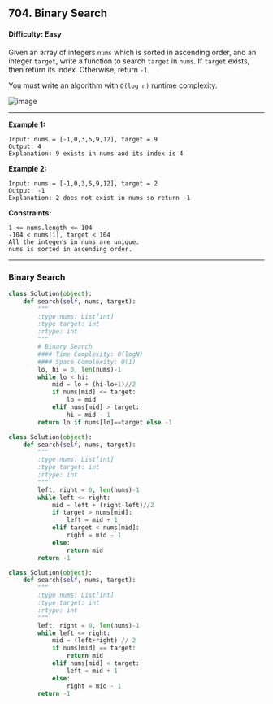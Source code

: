 ## 704. Binary Search

#### Difficulty: Easy

Given an array of integers ```nums``` which is sorted in ascending order, and an integer ```target```, write a function to search ```target``` in ```nums```. If ```target``` exists, then return its index. Otherwise, return ```-1```.

You must write an algorithm with ```O(log n)``` runtime complexity.

![image](https://user-images.githubusercontent.com/35042430/205961787-159abdbf-e4df-4a69-849c-7f5e3b6c9ea8.png)

---

__Example 1:__
```
Input: nums = [-1,0,3,5,9,12], target = 9
Output: 4
Explanation: 9 exists in nums and its index is 4
```

__Example 2:__
```
Input: nums = [-1,0,3,5,9,12], target = 2
Output: -1
Explanation: 2 does not exist in nums so return -1
```

__Constraints:__
```
1 <= nums.length <= 104
-104 < nums[i], target < 104
All the integers in nums are unique.
nums is sorted in ascending order.
```

---

### Binary Search

```Python
class Solution(object):
    def search(self, nums, target):
        """
        :type nums: List[int]
        :type target: int
        :rtype: int
        """
        # Binary Search
        #### Time Complexity: O(logN)
        #### Space Complexity: O(1)
        lo, hi = 0, len(nums)-1
        while lo < hi:
            mid = lo + (hi-lo+1)//2
            if nums[mid] <= target:
                lo = mid
            elif nums[mid] > target:
                hi = mid - 1
        return lo if nums[lo]==target else -1
```

```Python
class Solution(object):
    def search(self, nums, target):
        """
        :type nums: List[int]
        :type target: int
        :rtype: int
        """
        left, right = 0, len(nums)-1
        while left <= right:
            mid = left + (right-left)//2
            if target > nums[mid]:
                left = mid + 1
            elif target < nums[mid]:
                right = mid - 1
            else:
                return mid
        return -1
```

```Python
class Solution(object):
    def search(self, nums, target):
        """
        :type nums: List[int]
        :type target: int
        :rtype: int
        """
        left, right = 0, len(nums)-1
        while left <= right:
            mid = (left+right) // 2
            if nums[mid] == target:
                return mid
            elif nums[mid] < target:
                left = mid + 1
            else:
                right = mid - 1
        return -1
```
